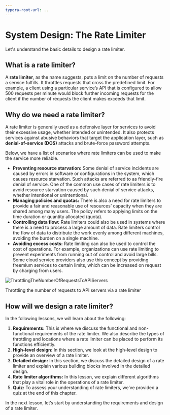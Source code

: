 ```yaml
---
typora-root-url: ..
---
```


# System Design: The Rate Limiter

Let's understand the basic details to design a rate limiter.

## What is a rate limiter?

A **rate limiter**, as the name suggests, puts a limit on the number of requests a service fulfills. It throttles requests that cross the predefined limit. For example, a client using a particular service’s API that is configured to allow 500 requests per minute would block further incoming requests for the client if the number of requests the client makes exceeds that limit.



## Why do we need a rate limiter?

A rate limiter is generally used as a defensive layer for services to avoid their excessive usage, whether intended or unintended. It also protects services against abusive behaviors that target the application layer, such as **denial-of-service (DOS)** attacks and brute-force password attempts.

Below, we have a list of scenarios where rate limiters can be used to make the service more reliable.

- **Preventing resource starvation:** Some denial of service incidents are caused by errors in software or configurations in the system, which causes resource starvation. Such attacks are referred to as friendly-fire denial of service. One of the common use cases of rate limiters is to avoid resource starvation caused by such denial of service attacks, whether intentional or unintentional.
- **Managing policies and quotas:** There is also a need for rate limiters to provide a fair and reasonable use of resources’ capacity when they are shared among many users. The policy refers to applying limits on the time duration or quantity allocated (quota).
- **Controlling data flow:** Rate limiters could also be used in systems where there is a need to process a large amount of data. Rate limiters control the flow of data to distribute the work evenly among different machines, avoiding the burden on a single machine.
- **Avoiding excess costs:** Rate limiting can also be used to control the cost of operations. For example, organizations can use rate limiting to prevent experiments from running out of control and avoid large bills. Some cloud service providers also use this concept by providing freemium services to certain limits, which can be increased on request by charging from users.

![ThrottlingTheNumberOfRequestsToAPIServers](/img/19-Rate%20Limiter/ThrottlingTheNumberOfRequestsToAPIServers.png)

Throttling the number of requests to API servers via a rate limiter

## How will we design a rate limiter?

In the following lessons, we will learn about the following:

1. **Requirements:** This is where we discuss the functional and non-functional requirements of the rate limiter. We also describe the types of throttling and locations where a rate limiter can be placed to perform its functions efficiently.
2. **High-level design:** In this section, we look at the high-level design to provide an overview of a rate limiter.
3. **Detailed design:** In this section, we discuss the detailed design of a rate limiter and explain various building blocks involved in the detailed design.
4. **Rate limiter algorithms:** In this lesson, we explain different algorithms that play a vital role in the operations of a rate limiter.
5. **Quiz:** To assess your understanding of rate limiters, we’ve provided a quiz at the end of this chapter.

In the next lesson, let’s start by understanding the requirements and design of a rate limiter.